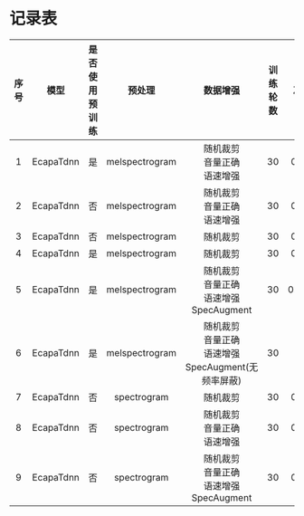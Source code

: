 # 记录表

| 序号  |    模型     | 是否使用预训练 |      预处理       |                    数据增强                    | 训练轮数 |   准确率   | F1-Score |  比赛得分  |
|:---:|:---------:|:-------:|:--------------:|:------------------------------------------:|:----:|:-------:|:--------:|:------:|
|  1  | EcapaTdnn |    是    | melspectrogram |            随机裁剪<br>音量正确<br>语速增强            |  30  | 0.9679  |  0.9678  | 0.4667 |
|  2  | EcapaTdnn |    否    | melspectrogram |            随机裁剪<br>音量正确<br>语速增强            |  30  | 0.9691  |  0.9681  | 0.4500 |
|  3  | EcapaTdnn |    否    | melspectrogram |                    随机裁剪                    |  30  | 0.9961  |  0.9958  | 0.4333 |
|  4  | EcapaTdnn |    是    | melspectrogram |                    随机裁剪                    |  30  | 0.9943  |  0.9941  | 0.4567 |
|  5  | EcapaTdnn |    是    | melspectrogram |    随机裁剪<br>音量正确<br>语速增强<br>SpecAugment     |  30  | 0.58868 |  0.5421  |        |
|  6  | EcapaTdnn |    是    | melspectrogram | 随机裁剪<br>音量正确<br>语速增强<br>SpecAugment(无频率屏蔽) |  30  |         |          |   	    |
|  7  | EcapaTdnn |    否    |  spectrogram   |                    随机裁剪                    |  30  | 0.9935  |  0.9933  |        |
|  8  | EcapaTdnn |    否    |  spectrogram   |            随机裁剪<br>音量正确<br>语速增强            |  30  | 0.9458  |  0.9445  |        |
|  9  | EcapaTdnn |    否    |  spectrogram   |    随机裁剪<br>音量正确<br>语速增强<br>SpecAugment     |  30  | 0.5633  |  0.5076  |        |
